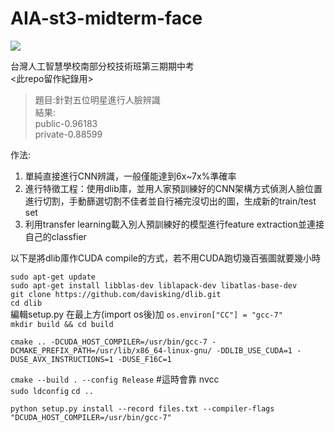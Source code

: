 # AIA-st3-midterm-face

![](https://i.imgur.com/i8R4NKN.jpg)

台灣人工智慧學校南部分校技術班第三期期中考  
<此repo留作紀錄用>  

> 題目:針對五位明星進行人臉辨識  
> 結果:  
> public-0.96183  
> private-0.88599  

作法:  
1. 單純直接進行CNN辨識，一般僅能達到6x~7x%準確率
2. 進行特徵工程：使用dlib庫，並用人家預訓練好的CNN架構方式偵測人臉位置進行切割，手動篩選切割不佳者並自行補完沒切出的圖，生成新的train/test set
3. 利用transfer learning載入別人預訓練好的模型進行feature extraction並連接自己的classfier

以下是將dlib庫作CUDA compile的方式，若不用CUDA跑切幾百張圖就要幾小時  

`sudo apt-get update`  
`sudo apt-get install libblas-dev liblapack-dev libatlas-base-dev`  
`git clone https://github.com/davisking/dlib.git`  
`cd dlib`  
編輯setup.py  在最上方(import os後)加 `os.environ["CC"] = "gcc-7"`  
`mkdir build && cd build`
```
cmake .. -DCUDA_HOST_COMPILER=/usr/bin/gcc-7 -DCMAKE_PREFIX_PATH=/usr/lib/x86_64-linux-gnu/ -DDLIB_USE_CUDA=1 -DUSE_AVX_INSTRUCTIONS=1 -DUSE_F16C=1
```  
`cmake --build . --config Release` #這時會靠 nvcc   
`sudo ldconfig`
`cd ..`
```
python setup.py install --record files.txt --compiler-flags "DCUDA_HOST_COMPILER=/usr/bin/gcc-7"
```